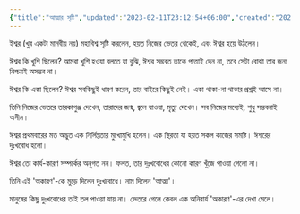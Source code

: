 ```yaml
---
{"title":"আত্মার সৃষ্টি","updated":"2023-02-11T23:12:54+06:00","created":"2020-04-12T17:30:44+06:00","tags":["short story","গোলগল্প"],"location":"বাড্ডা, ঢাকা","dg-publish":true,"dg-note-icon":3,"dg-permalink":"personal/writings/creative/prose/short-stories/birth-of-the-soul","permalink":"/personal/writings/creative/prose/short-stories/birth-of-the-soul/","dgPassFrontmatter":true,"noteIcon":3}
---
```



ইশ্বর (খুব একটা মানবীয় নয়) মহাবিশ্ব সৃষ্টি করলেন, হয়ত নিজের ভেতর থেকেই, এবং ঈশ্বর হয়ে উঠলেন।

ঈশ্বর কি খুশি ছিলেন? আমরা খুশি হওয়া বলতে যা বুঝি, ঈশ্বর সম্ভবত তাকে পাত্তাই দেন না, তবে সেটা বোঝা তার জন্য নিশ্চয়ই অসম্ভব না।

ঈশ্বর কি একা ছিলেন? ঈশ্বর সবকিছুই ধারণ করেন, তার বাইরে কিছুই নেই। একা থাকা-না থাকার প্রশ্নই আসে না।

তিনি নিজের ভেতরে তারকাপুঞ্জ দেখেন, তারাদের জন্ম, জ্বলে যাওয়া, মৃত্যু দেখেন। সব নিজের মধ্যেই, শুধু সম্ভবনাই অসীম। 

ঈশ্বর প্রথমবারের মত অদ্ভুত এক নির্লিপ্ততার মুখোমুখি হলেন।  এক স্থিরতা যা হয়ত সকল কাজের সমষ্টি।
ঈশ্বরের দুঃখবোধ হলো।

ঈশ্বর তো কার্য-কারণ সম্পর্কের অনুগত নন। ফলত, তার দুঃখবোধের কোনো কারণ খুঁজে পাওয়া গেলো না।

তিনি এই 'অকারণ'-কে মুড়ে দিলেন দুঃখবোধে। নাম দিলেন 'আত্মা'।

মানুষের কিছু দুঃখবোধের তাই তল পাওয়া যায় না। ভেতরে গেলে কেবল এক অনিবার্য 'অকারণ'-এর দেখা মেলে।